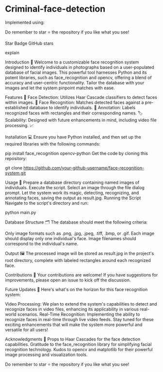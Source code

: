 # Criminal-face-detection
Implemented using:

 


Do remember to star ⭐ the repository if you like what you see!

Star Badge GitHub stars


explain


Introduction 🌟
Welcome to a customizable face recognition system designed to identify individuals in photographs based on a user-populated database of facial images. This powerful tool harnesses Python and its potent libraries, such as face_recognition and opencv, offering a blend of accuracy and user-centric functionality. Tailor the database with your images and let the system pinpoint matches with ease.


Features 🚀
Face Detection: Utilizes Haar Cascade classifiers to detect faces within images. 🔎
Face Recognition: Matches detected faces against a pre-established database to identify individuals. 👤
Annotation: Labels recognized faces with rectangles and their corresponding names. 🏷️
Scalability: Designed with future enhancements in mind, including video file processing. 📈

Installation 💻
Ensure you have Python installed, and then set up the required libraries with the following commands:

pip install face_recognition opencv-python
Get the code by cloning this repository:

git clone https://github.com/your-github-username/face-recognition-system.git

Usage 📘
Prepare a database directory containing named images of individuals.
Execute the script.
Select an image through the file dialog prompt.
Let the system work its magic, detecting, recognizing, and annotating faces, saving the output as result.jpg.
Running the Script
Navigate to the script's directory and run:

python main.py

Database Structure 🗂️
The database should meet the following criteria:

Only image formats such as .png, .jpg, .jpeg, .tiff, .bmp, or .gif.
Each image should display only one individual's face.
Image filenames should correspond to the individual's name.

Output 🖼️
The processed image will be stored as result.jpg in the project's root directory, complete with labeled rectangles around each recognized face.


Contributions 👐
Your contributions are welcome! If you have suggestions for improvements, please open an issue to kick off the discussion.


Future Updates 🔄
Here's what's on the horizon for this face recognition system:

Video Processing: We plan to extend the system's capabilities to detect and recognize faces in video files, enhancing its applicability in various real-world scenarios.
Real-Time Recognition: Implementing the ability to recognize faces in real-time through live video feeds.
Stay tuned for these exciting enhancements that will make the system more powerful and versatile for all users!


Acknowledgments 👏
Props to Haar Cascades for the face detection capabilities. Gratitude to the face_recognition library for simplifying facial recognition technology. Kudos to opencv and matplotlib for their powerful image processing and visualization tools.


Do remember to star ⭐ the repository if you like what you see!
